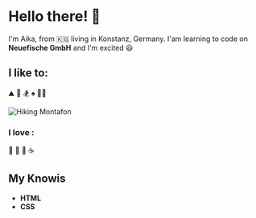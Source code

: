 # Hello there! 👋 
I'm Aika, from 🇰🇬 living in Konstanz, Germany.
I'am learning to code on **Neuefische GmbH** and I'm excited 😃
## I like to:
⛰️ 🥾 🏂 ♠️ 🚴‍♀️
  
![Hiking Montafon](https://img1.dreamies.de/img/191/b/zp4me9qww0m.gif)
### I love :
🍌 🍎 🍫 ☕  
## My Knowis
- **HTML**
- **CSS**


